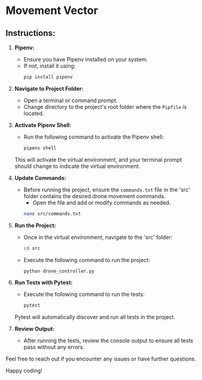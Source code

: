 # Movement Vector

## Instructions:

1. **Pipenv:**
   - Ensure you have Pipenv installed on your system.
   - If not, install it using:
     ```bash
     pip install pipenv
     ```

2. **Navigate to Project Folder:**
   - Open a terminal or command prompt.
   - Change directory to the project's root folder where the `Pipfile` is located.


3. **Activate Pipenv Shell:**
   - Run the following command to activate the Pipenv shell:
     ```bash
     pipenv shell
     ```

   This will activate the virtual environment, and your terminal prompt should change to indicate the virtual environment.


4. **Update Commands:**
   - Before running the project, ensure the `commands.txt` file in the 'src' folder contains the desired drone movement commands.
     - Open the file and add or modify commands as needed.
     ```bash
     nano src/commands.txt
     ```
     
5. **Run the Project:**
   - Once in the virtual environment, navigate to the 'src' folder:
     ```bash
     cd src
     ```

   - Execute the following command to run the project:
     ```bash
     python drone_controller.py
     ```

6. **Run Tests with Pytest:**
   - Execute the following command to run the tests:
     ```bash
     pytest
     ```

   Pytest will automatically discover and run all tests in the project.


6. **Review Output:**
   - After running the tests, review the console output to ensure all tests pass without any errors.

Feel free to reach out if you encounter any issues or have further questions.

Happy coding!
